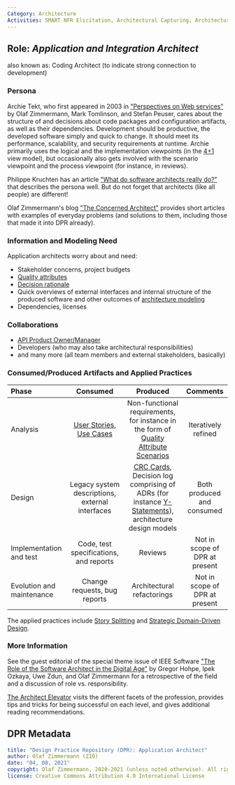 ```yaml
---
Category: Architecture  
Activities: SMART NFR Elicitation, Architectural Capturing, Architecture Modeling, Stepwise Service Design
---
```


Role: *Application and Integration Architect*
---------------------------------------------
also known as: Coding Architect (to indicate strong connection to development)

### Persona 
<!--Name of stakeholder (of architecture and architectural artifacts) and its main concerns-->
Archie Tekt, who first appeared in 2003 in ["Perspectives on Web services"](https://soadecisions.org/atb.htm) by Olaf Zimmermann, Mark Tomlinson, and Stefan Peuser, cares about the structure of and decisions about code packages and configuration artifacts, as well as their dependencies. Development should be productive, the developed software simply and quick to change. It should meet its performance, scalability, and security requirements at runtime. Archie primarily uses the logical and the implementation viewpoints (in the [4+1](https://en.wikipedia.org/wiki/4%2B1_architectural_view_model) view model), but occasionally also gets involved with the scenario viewpoint and the process viewpoint (for instance, in reviews).

Philippe Kruchten has an article ["What do software architects really do?"](https://pkruchten.files.wordpress.com/2010/05/kruchten_2008_journal-of-systems-and-software.pdf) that describes the persona well. But do not forget that architects (like all people) are different!

Olaf Zimmermann's blog ["The Concerned Architect"](https://ozimmer.ch/blog/) provides short articles with examples of everyday problems (and solutions to them, including those that made it into DPR already). 


### Information and Modeling Need
<!-- derived from role responsibilities (articulated in the form of user stories)-->

Application architects worry about and need: 

* Stakeholder concerns, project budgets 
* [Quality attributes](../activities/DPR-SMART-NFR-Elicitation.md)
* [Decision rationale](../activities/DPR-ArchitecturalDecisionCapturing.md)
* Quick overviews of external interfaces and internal structure of the produced software and other outcomes of [architecture modeling](../activities/DPR-ArchitectureModeling.md)
* Dependencies, licenses

### Collaborations

* [API Product Owner/Manager](./SDPR-APIProductOwner.md)
* Developers (who may also take architectural responsibilities)
* and many more (all team members and external stakeholders, basically)

### Consumed/Produced Artifacts and Applied Practices


|**Phase**| Consumed | Produced | Comments |
|:-|:-----:|:------:|:--------:|
| Analysis | [User Stories](../artifact-templates/DPR-UserStory.md), [Use Cases](../artifact-templates/DPR-UseCase.md) | Non-functional requirements, for instance in the form of [Quality Attribute Scenarios](../artifact-templates/DPR-QualityAttributeScenario.md)| Iteratively refined |
| Design | Legacy system descriptions, external interfaces | [CRC Cards](../artifact-templates/DPR-CRCCard.md), Decision log comprising of ADRs (for instance [Y-Statements](../artifact-templates/DPR-ArchitecturalDecisionRecordYForm.md)), architecture design models | Both produced and consumed |
| Implementation and test | Code, test specifications, and reports | Reviews | Not in scope of DPR at present |
| Evolution and maintenance | Change requests, bug reports | Architectural refactorings | Not in scope of DPR at present |

The applied practices include [Story Splitting](../activities/DPR-StorySplitting.md) and  [Strategic Domain-Driven Design](../activities/DPR-StrategicDDD.md).


### More Information

See the guest editorial of the special theme issue of IEEE Software ["The Role of the Software Architect in the Digital Age"](http://ieeexplore.ieee.org/stamp/stamp.jsp?arnumber=7725214) by Gregor Hohpe, Ipek Ozkaya, Uwe Zdun, and Olaf Zimmermann for a retrospective of the field and a discussion of role vs. responsibility. 

[The Architect Elevator](https://architectelevator.com/) visits the different facets of the profession, provides tips and tricks for being successful on each level, and gives additional reading recommendations.

<!-- 
Getting Started:

1) https://www.isaqb.org/de/blog/the-new-software-architecture-foundation-curriculum/
2) tbc

Experience can't be taught but has to be gained. Once you have some, read these books: 
1) Design It! 
2) Just Enough Software Architecture
3) Software Architect Elevator 
-->


## DPR Metadata

```yaml
title: "Design Practice Repository (DPR): Application Architect"
author: Olaf Zimmermann (ZIO)
date: "04, 08, 2021"
copyright: Olaf Zimmermann, 2020-2021 (unless noted otherwise). All rights reserved.
license: Creative Commons Attribution 4.0 International License
```